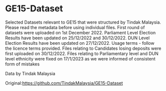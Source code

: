 # GE15-Dataset

Selected Datasets relevant to GE15 that were structured by Tindak Malaysia. Please read the metadata before using individual files. First round of datasets were uploaded on 1st December 2022. Parliament Level Election Results have been updated on 25/12/2022 and 30/12/2022. DUN Level Election Results have been updated on 27/12/2022. Usage terms - follow the licence terms provided. Files relating to Candidates losing deposits were first uploaded on 30/12/2022. Files relating to Parliamentary level and DUN level ethnicity were fixed on 17/1/2023 as we were informed of consistent form of mistakes

Data by Tindak Malaysia

Original:https://github.com/TindakMalaysia/GE15-Dataset
